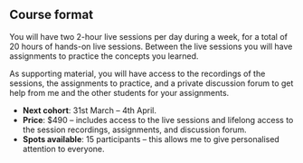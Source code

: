 ## Course format

You will have two 2-hour live sessions per day during a week, for a total of 20 hours of hands-on live sessions.
Between the live sessions you will have assignments to practice the concepts you learned.

As supporting material, you will have access to the recordings of the sessions, the assignments to practice, and a private discussion forum to get help from me and the other students for your assignments.

 - **Next cohort**: 31st March – 4th April.
 - **Price**: $490 – includes access to the live sessions and lifelong access to the session recordings, assignments, and discussion forum.
 - **Spots available**: 15 participants – this allows me to give personalised attention to everyone.
